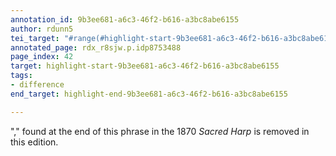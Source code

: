 ```yaml
---
annotation_id: 9b3ee681-a6c3-46f2-b616-a3bc8abe6155
author: rdunn5
tei_target: "#range(#highlight-start-9b3ee681-a6c3-46f2-b616-a3bc8abe6155, #highlight-end-9b3ee681-a6c3-46f2-b616-a3bc8abe6155)"
annotated_page: rdx_r8sjw.p.idp8753488
page_index: 42
target: highlight-start-9b3ee681-a6c3-46f2-b616-a3bc8abe6155
tags:
- difference
end_target: highlight-end-9b3ee681-a6c3-46f2-b616-a3bc8abe6155

---
```

"," found at the end of this phrase in the 1870 *Sacred Harp* is removed in this edition.